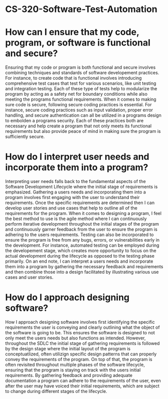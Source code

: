 # CS-320-Software-Test-Automation

# How can I ensure that my code, program, or software is functional and secure?
Ensuring that my code or program is both functional and secure involves combining techniques and standards of software developement practices. For instance, to create code that is functional involves introducing comprehensive test cases that test for various scenarios, like unit testing and integration testing. Each of these type of tests help to modularize the program by acting as a safety net for boundary conditions while also meeting the programs functional requirements. When it comes to making sure code is secure, following secure coding practices is essential. For instance, secure coding practices such as input validation, proper error handling, and secure authentication can all be utilized in a programs design to embolden a programs security. Each of these practices both are necessary and help create a program that not only meets its functional requirements but also provide peace of mind in making sure the program is sufficiently secure.
  
# How do I interpret user needs and incorporate them into a program?
Interpreting user needs falls back to the fundamental aspects of the Software Development Lifecycle where the initial stage of requirements is emphasized. Gathering a users needs and incorporating them into a program involves first engaging with the user to understand their requirements. Once the specific requirements are determined then I can develop user stories and use cases that help to outline all of the requirements for the program. When it comes to designing a program, I feel the best method to use is the agile method where I can continuously perform iterative development throughout the initial stages of the program and continuously garner feedback from the user to ensure the program is adhering to the users requirements. Testing can also be incorporated to ensure the program is free from any bugs, errors, or vulnerabilities early in the development. For instance, automated testing can be employed during the developement stage, which creates more opportunity to focus on the actual development during the lifecycle as opposed to the testing phase primarily. On an end note, I can interpret a users needs and incorporate them into a program by gathering the necessary feedback and requirements and then combine those into a design facilitated by illustrating various use cases and user stories. 

# How do I approach designing software?
How I approach designing software involves first identifying the specific requirements the user is conveying and clearly outlining what the object of the software is going to be. This ensures the software is designed to not only meet the users needs but also functions as intended. However, throughout the SDLC the initial stage of gathering requirements is followed by the design stage where the initial layout of the program is conceptuatlized, often utilizign specific design patterns that can properly convey the requirements of the program. On top of that, the program is often revisited throughout multiple phases of the software lifecycle, ensuring that the program is staying on track with the users initial requirements. By gathering feedback and providing adequate documentation a program can adhere to the requirements of the user, even after the user may have voiced their initial requirements, which are subject to change during different stages of the lifecycle.
